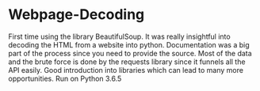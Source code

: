 # Webpage-Decoding
First time using the library BeautifulSoup. It was really insightful into decoding the HTML from a website into python.
Documentation was a big part of the process since you need to provide the source.
Most of the data and the brute force is done by the requests library since it funnels all the API easily.
Good introduction into libraries which can lead to many more opportunities.
Run on Python 3.6.5
